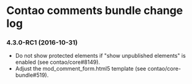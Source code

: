 # Contao comments bundle change log

### 4.3.0-RC1 (2016-10-31)

 * Do not show protected elements if "show unpublished elements" is enabled (see contao/core#8149).
 * Adjust the mod_comment_form.html5 template (see contao/core-bundle#519).
